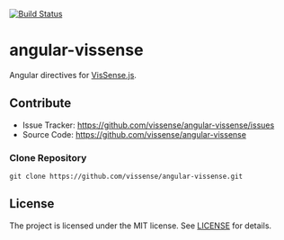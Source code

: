 [![Build Status](https://travis-ci.org/vissense/angular-vissense.svg)](https://travis-ci.org/vissense/angular-vissense)

angular-vissense
=================

Angular directives for [VisSense.js](https://github.com/vissense/vissense).

Contribute
------------

- Issue Tracker: https://github.com/vissense/angular-vissense/issues
- Source Code: https://github.com/vissense/angular-vissense

### Clone Repository
`git clone https://github.com/vissense/angular-vissense.git`


License
-------

The project is licensed under the MIT license. See
[LICENSE](https://github.com/vissense/angular-vissense/blob/master/LICENSE) for details.
